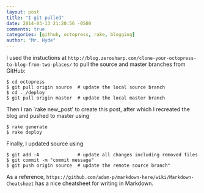 ```yaml
---
layout: post
title: "I git pulled"
date: 2014-03-13 21:20:56 -0500
comments: true
categories: [github, octopress, rake, blogging]
author: "Mr. Hyde"
---
```


I used the instuctions at `http://blog.zerosharp.com/clone-your-octopress-to-blog-from-two-places/`
to pull the source and master branches from GitHub:

```
$ cd octopress
$ git pull origin source  # update the local source branch
$ cd ._/deploy
$ git pull origin master  # update the local master branch
```

Then I ran `rake new_post' to create this post, after which I recreated the blog and pushed to master using

```
$ rake generate
$ rake deploy
```

Finally, I updated source using

```
$ git add -A              # update all changes including removed files
$ git commit -m "commit message"
$ git push origin source  # update the remote source branch"
```

As a reference, `https://github.com/adam-p/markdown-here/wiki/Markdown-Cheatsheet` has a nice cheatsheet for writing in Markdown.

